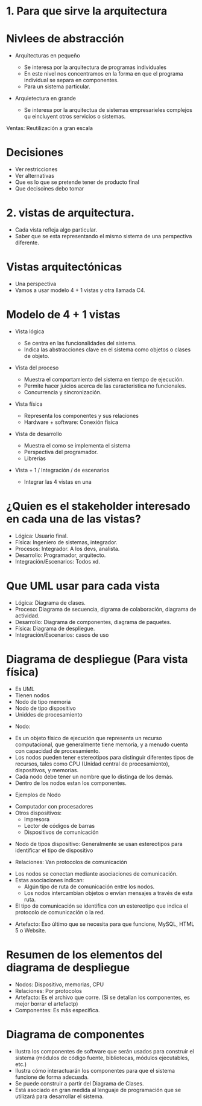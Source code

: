 # 1. Para que sirve la arquitectura
# Nivlees de abstracción

* Arquitecturas en pequeño
    - Se interesa por la arquitectura de programas individuales
    - En este nivel nos concentramos en la forma en que el programa individual se separa en componentes.
    - Para un sistema particular.

* Arquietectura en grande
    - Se interesa por la arquitectua de sistemas empresarieles complejos qu eincluyent otros servicios o sistemas.

Ventas: Reutilización a gran escala

# Decisiones

- Ver restricciones
- Ver alternativas
- Que es lo que se pretende tener de producto final
- Que decisoines debo tomar

# 2. vistas de arquitectura.

- Cada vista refleja algo particular.
- Saber que se esta representando el mismo sistema de una perspectiva diferente.

# Vistas arquitectónicas

- Una perspectiva
- Vamos a usar modelo 4 + 1 vistas y otra llamada C4.


# Modelo de 4 + 1 vistas

* Vista lógica
    - Se centra en las funcionalidades del sistema.
    - Indica las abstracciones clave en el sistema como objetos o clases de objeto.

* Vista del proceso
    - Muestra el comportamiento del sistema en tiempo de ejecución.
    - Permite hacer juicios acerca de las caracteristica no funcionales.
    - Concurrencia y sincronización.

* Vista física
    - Representa los componentes y sus relaciones
    - Hardware + software: Conexión física

* Vista de desarrollo
    - Muestra el como se implementa el sistema
    - Perspectiva del programador.
    - Librerias

* Vista + 1 /  Integración / de escenarios
    - Integrar las 4 vistas en una

# ¿Quien es el stakeholder interesado en cada una de las vistas?

- Lógica: Usuario final.
- Física: Ingeniero de sistemas, integrador.
- Procesos: Integrador. A los devs, analista.
- Desarrollo: Programador, arquitecto.
- Integración/Escenarios: Todos xd.

# Que UML usar para cada vista

- Lógica: Diagrama de clases.
- Proceso: Diagrama de secuencia, digrama de colaboración, diagrama de actividad.
- Desarrollo: Diagrama de componentes, diagrama de paquetes.
- Física: Diagrama de despliegue.
- Integración/Escenarios: casos de uso

# Diagrama de despliegue (Para vista física)

- Es UML
- Tienen nodos
- Nodo de tipo memoria
- Nodo de tipo dispositivo
- Uniddes de procesamiento

* Nodo: 
- Es un objeto físico de ejecución que representa un recurso computacional, que generalmente tiene memoria, y a menudo cuenta con capacidad de procesamiento.
- Los nodos pueden tener estereotipos para distinguir diferentes tipos de recursos, tales como CPU (Unidad central de procesamiento), dispositivos, y memorias.
- Cada nodo debe tener un nombre que lo distinga de los demás.
- Dentro de los nodos estan los componentes.

* Ejemplos de Nodo
- Computador con procesadores
- Otros dispositivos:
    - Impresora
    - Lector de códigos de barras
    - Dispositivos de comunicación

* Nodo de tipos dispositivo: Generalmente se usan estereotipos para identificar el tipo de dispositivo

* Relaciones: Van protocolos de comunicación
- Los nodos se conectan mediante asociaciones de
comunicación.
- Estas asociaciones indican:
    - Algún tipo de ruta de comunicación entre los nodos.
    - Los nodos intercambian objetos o envían mensajes a través de esta ruta.
- El tipo de comunicación se identifica con un estereotipo que indica el protocolo de comunicación o la red.

* Artefacto: Eso último que se necesita para que funcione, MySQL, HTML 5 o Website.

# Resumen de los elementos del diagrama de despliegue

- Nodos: Dispositivo, memorias, CPU
- Relaciones: Por protocolos 
- Artefacto: Es el archivo que corre. (Si se detallan los componentes, es mejor borrar el artefactp)
- Componentes: Es más especifica.

# Diagrama de componentes

- Ilustra los componentes de software que serán usados para construir el sistema (módulos de código fuente, bibliotecas, módulos ejecutables, etc.)
- Ilustra cómo interactuarán los componentes para que el sistema funcione de forma adecuada.
- Se puede construir a partir del Diagrama de Clases.
- Está asociado en gran medida al lenguaje de programación que se utilizará para desarrollar el sistema.